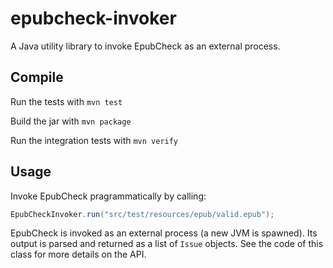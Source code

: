 epubcheck-invoker
=================

A Java utility library to invoke EpubCheck as an external process.


## Compile

Run the tests with `mvn test`

Build the jar with `mvn package`

Run the integration tests with `mvn verify`

## Usage

Invoke EpubCheck pragrammatically by calling:

```Java
EpubCheckInvoker.run("src/test/resources/epub/valid.epub");
```

EpubCheck is invoked as an external process (a new JVM is spawned). Its output is parsed and returned as a list of `Issue` objects. See the code of this class for more details on the API.
